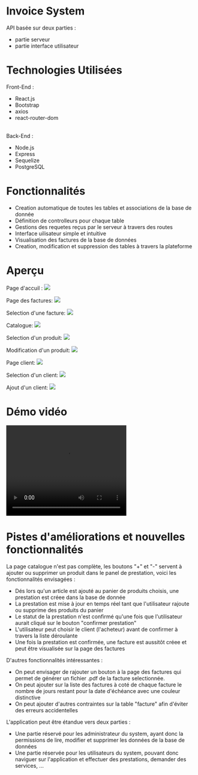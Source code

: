# Invoice System
API basée sur deux parties :
  * partie serveur
  * partie interface utilisateur
# Technologies Utilisées
Front-End : 
  * React.js
  * Bootstrap
  * axios
  * react-router-dom
<br>
Back-End : 
<ul>
  <li> Node.js </li>
  <li> Express </li>
  <li> Sequelize </li>
  <li> PostgreSQL </li>
</ul>
<h1>Fonctionnalités</h1>
<ul>
  <li> Creation automatique de toutes les tables et associations de la base de donnée </li>
  <li> Définition de controlleurs pour chaque table </li>
  <li> Gestions des requetes reçus par le serveur à travers des routes </li>
  <li> Interface uilisateur simple et intuitive </li>
  <li> Visualisation des factures de la base de données </li>
  <li> Creation, modification et suppression des tables à travers la plateforme </li>
</ul>
<h1>Aperçu</h1>

Page d'accuil :
<img tab="Capture page bienvenu" src="https://github.com/ferhat-ramdani/invoice-system/blob/actual-database/documentation/bienvenu.jpeg">

Page des factures:
<img tab="Capture Page des factures" src="https://github.com/ferhat-ramdani/invoice-system/blob/actual-database/documentation/factures.jpeg">

Selection d'une facture:
<img tab="Capture Selection d'une facture" src="https://github.com/ferhat-ramdani/invoice-system/blob/actual-database/documentation/factures-exemple.jpeg">

Catalogue:
<img tab="Capture Catalogue" src="https://github.com/ferhat-ramdani/invoice-system/blob/actual-database/documentation/produits.jpeg">

Selection d'un produit:
<img tab="Capture Selection d'un produit" src="https://github.com/ferhat-ramdani/invoice-system/blob/actual-database/documentation/produits-exemple.jpeg">

Modification d'un produit:
<img tab="Capture Modification d'un produit" src="https://github.com/ferhat-ramdani/invoice-system/blob/actual-database/documentation/produits-modifier.jpeg">

Page client:
<img tab="Capture Page client" src="https://github.com/ferhat-ramdani/invoice-system/blob/actual-database/documentation/clients.jpeg">

Selection d'un client:
<img tab="Capture selection d'un client" src="https://github.com/ferhat-ramdani/invoice-system/blob/actual-database/documentation/clients-exemple.jpeg">

Ajout d'un client:
<img tab="Capture Ajout d'un client" src="https://github.com/ferhat-ramdani/invoice-system/blob/actual-database/documentation/clients-ajouter.jpeg">

<h1>Démo vidéo</h1>
<video width="320" height="240" controls>
  <source src="https://github.com/ferhat-ramdani/invoice-system/blob/master/documentation/demo.mp4" type="video/mp4">
Your browser does not support the video tag.
</video>

<h1>Pistes d'améliorations et nouvelles fonctionnalités</h1>

La page catalogue n'est pas complète, les boutons "+" et "-" servent à ajouter ou supprimer un produit dans le panel de prestation, voici les fonctionnalités envisagées : 

<ul>
 <li>Dés lors qu'un article est ajouté au panier de produits choisis, une prestation est créee dans la base de donnée</li>
 <li>La prestation est mise à jour en temps réel tant que l'utilisateur rajoute ou supprime des produits du panier</li>
 <li>Le statut de la prestation n'est confirmé qu'une fois que l'utilisateur aurait cliqué sur le bouton "confirmer prestation"</li>
 <li>L'utilisateur peut choisir le client (l'acheteur) avant de confirmer à travers la liste déroulante</li>
 <li>Une fois la prestation est confirmée, une facture est aussitôt créee et peut être visualisée sur la page des factures</li>
</ul>

D'autres fonctionnalités intéressantes :
<ul>
 <li>On peut envisager de rajouter un bouton à la page des factures qui permet de générer un fichier .pdf de la facture selectionnée.</li>
 <li>On peut ajouter sur la liste des factures à coté de chaque facture le nombre de jours restant pour la date d'échéance avec une couleur distinctive</li>
 <li>On peut ajouter d'autres contraintes sur la table "facture" afin d'éviter des erreurs accidentelles</li>
 </ul>


L'application peut être étandue vers deux parties : 
<ul>
 <li>Une partie réservé pour les administrateur du system, ayant donc la permissions de lire, modifier et supprimer les données de la base de données</li>
 <li>Une partie réservée pour les utilisateurs du system, pouvant donc naviguer sur l'application et effectuer des prestations, demander des services, ...</li>
</ul>
